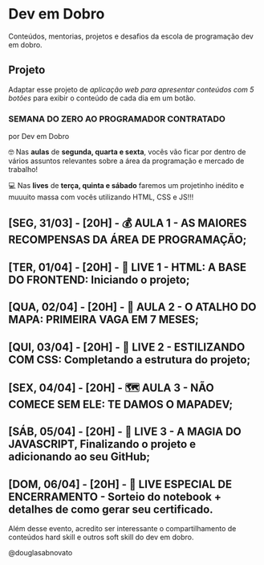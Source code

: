 # Dev em Dobro

Conteúdos, mentorias, projetos e desafios da escola de programação dev em dobro.

## Projeto 

Adaptar esse projeto de *aplicação web para apresentar conteúdos com 5 botões* para exibir o conteúdo de cada dia em um botão.

### SEMANA DO ZERO AO PROGRAMADOR CONTRATADO

por Dev em Dobro
  
🤓 Nas **aulas** de **segunda, quarta e sexta**, vocês vão ficar por dentro de vários assuntos relevantes sobre a área da programação e mercado de trabalho!

💻 Nas **lives** de **terça, quinta e sábado** faremos um projetinho inédito e muuuito massa com vocês utilizando HTML, CSS e JS!!! 
  
## [SEG, 31/03] - [20H] - 💰 AULA 1 - AS MAIORES RECOMPENSAS DA ÁREA DE PROGRAMAÇÃO;

## [TER, 01/04] - [20H] - 🔴 LIVE 1 - HTML: A BASE DO FRONTEND: Iniciando o projeto;

## [QUA, 02/04] - [20H] - 🔑 AULA 2 - O ATALHO DO MAPA: PRIMEIRA VAGA EM 7 MESES;

## [QUI, 03/04] - [20H] - 🔴 LIVE 2 - ESTILIZANDO COM CSS: Completando a estrutura do projeto;

## [SEX, 04/04] - [20H] - 🗺️ AULA 3 - NÃO COMECE SEM ELE: TE DAMOS O MAPADEV;

## [SÁB, 05/04] - [20H] - 🔴 LIVE 3 - A MAGIA DO JAVASCRIPT, Finalizando o projeto e adicionando ao seu GitHub;

## [DOM, 06/04] - [20H] - 🏁 LIVE ESPECIAL DE ENCERRAMENTO - Sorteio do notebook + detalhes de como gerar seu certificado.

Além desse evento, acredito ser interessante o compartilhamento de conteúdos hard skill e outros soft skill do dev em dobro.

@douglasabnovato
